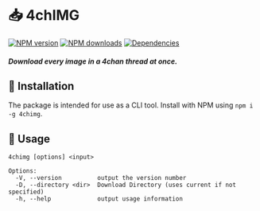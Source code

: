 # 📥 4chIMG
[![NPM version](https://img.shields.io/npm/v/4chimg.svg?maxAge=3600)](https://www.npmjs.com/package/4chimg)
[![NPM downloads](https://img.shields.io/npm/dt/4chimg.svg?maxAge=3600)](https://www.npmjs.com/package/4chimg)
[![Dependencies](https://img.shields.io/david/lolpants/4chimg.svg?maxAge=3600)](https://david-dm.org/lolpants/4chimg)

##### Download every image in a 4chan thread at once.

## 💾 Installation
The package is intended for use as a CLI tool. Install with NPM using `npm i -g 4chimg`.

## 🔧 Usage
```
4chimg [options] <input>

Options:
  -V, --version          output the version number
  -D, --directory <dir>  Download Directory (uses current if not specified)
  -h, --help             output usage information
```
